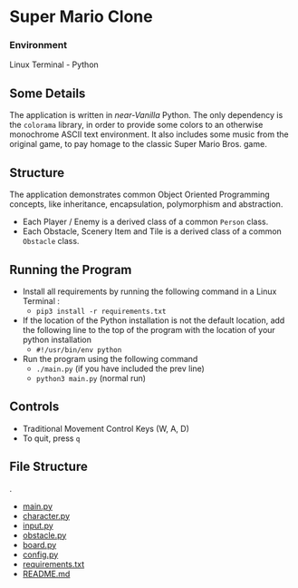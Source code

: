 # Super Mario Clone
### Environment 
Linux Terminal - Python

## Some Details
The application is written in _near-Vanilla_ Python. The only dependency
is the `colorama` library, in order to provide some colors to an
otherwise monochrome ASCII text environment. It also includes some music from the original game, to pay homage to the classic Super Mario Bros. game.

## Structure

The application demonstrates common Object Oriented Programming concepts,
like inheritance, encapsulation, polymorphism and abstraction.
- Each Player / Enemy is a derived class of a common `Person` class.
- Each Obstacle, Scenery Item and Tile is a derived class of a common
`Obstacle` class.

## Running the Program

- Install all requirements by running the following command in a
Linux Terminal :
  - `pip3 install -r requirements.txt`
- If the location of the Python installation is not the default
location, add the following line to the top of the program
with the location of your python installation
  - `#!/usr/bin/env python`
- Run the program using the following command
  - `./main.py` (if you have included the prev line)
  - `python3 main.py` (normal run)

## Controls

- Traditional Movement Control Keys (W, A, D)
- To quit, press `q`

## File Structure

.
 * [main.py](./main.py)
 * [character.py](./character.py)
 * [input.py](./input.py)
 * [obstacle.py](./obstacle.py)
 * [board.py](./board.py)
 * [config.py](./config.py)
 * [requirements.txt](./requirements.txt)
 * [README.md](./README.md)
